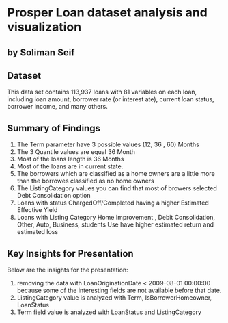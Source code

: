 # Prosper Loan dataset analysis and visualization
## by Soliman Seif


## Dataset
This data set contains 113,937 loans with 81 variables on each loan, including loan amount, borrower rate (or interest ate), current loan status, borrower income, and many others.


## Summary of Findings
1) The Term parameter have 3 possible values (12, 36 , 60) Months
2) The 3 Quantile values are equal 36 Month
3) Most of the loans length is 36 Months 
4) Most of the loans are in current state.
5) The borrowers which are classified as a home owners are a little more than the borrowes classified as no home owners
6) The ListingCategory values you can find that most of browers selected Debt Consolidation option 
7) Loans with status ChargedOff/Completed having a higher Estimated Effective Yield
8) Loans with Listing Category Home Improvement , Debit Consolidation, Other, Auto, Business, students Use have higher estimated return and estimated loss

## Key Insights for Presentation
Below are the insights for the presentation:
1) removing the data with LoanOriginationDate < 2009-08-01 00:00:00 because some of the interesting fields are not available before that date. 
2) ListingCategory value is analyzed with Term, IsBorrowerHomeowner, LoanStatus
3) Term field value is analyzed with LoanStatus and ListingCategory 

